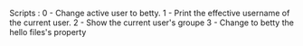 Scripts :
0 - Change active user to betty.
1 - Print the effective username of the current user.
2 - Show the current user's groupe
3 - Change to betty the hello files's property
